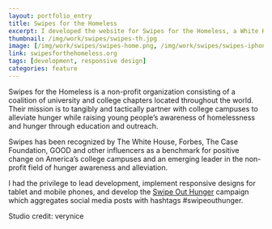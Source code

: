 ```yaml
---
layout: portfolio_entry
title: Swipes for the Homeless
excerpt: I developed the website for Swipes for the Homeless, a White House recognized organization that collects unused meal swipes from university students and delivers food to local shelters.
thumbnail: /img/work/swipes/swipes-th.jpg
image: [/img/work/swipes/swipes-home.png, /img/work/swipes/swipes-iphone-mockup.jpg, /img/work/swipes/swipes-swipeouthunger.png]
link: swipesforthehomeless.org
tags: [development, responsive design]
categories: feature
---
```


Swipes for the Homeless is a non-profit organization consisting of a coalition of university and college chapters located throughout the world. Their mission is to tangibly and tactically partner with college campuses to alleviate hunger while raising young people’s awareness of homelessness and hunger through education and outreach.

Swipes has been recognized by The White House, Forbes, The Case Foundation, GOOD and other influencers as a benchmark for positive change on America’s college campuses and an emerging leader in the non-profit field of hunger awareness and alleviation.

I had the privilege to lead development, implement responsive designs for tablet and mobile phones, and develop the [Swipe Out Hunger](http://swipesforthehomeless.org/swipeouthunger/) campaign which aggregates social media posts with hashtags #swipeouthunger.

Studio credit: verynice
